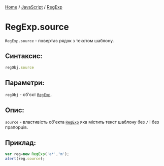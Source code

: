 [Home](../../../README.md) / [JavaScript](../../README_JS.md) / [RegExp](../RegExp.md)

# RegExp.source

`RegExp.source` - повертає рядок з текстом шаблону.

## Синтаксис:

```javascript
regObj.source
```

## Параметри:

`regObj` - об'єкт [`RegExp`](../RegExp.md).

## Опис:

`source` - властивість об'єкта [`RegExp`](../RegExp.md) яка містить текст шаблону без `/` і без прапорців.

## Приклад:

```javascript
var reg=new RegExp('a*','m');
alert(reg.source);
```